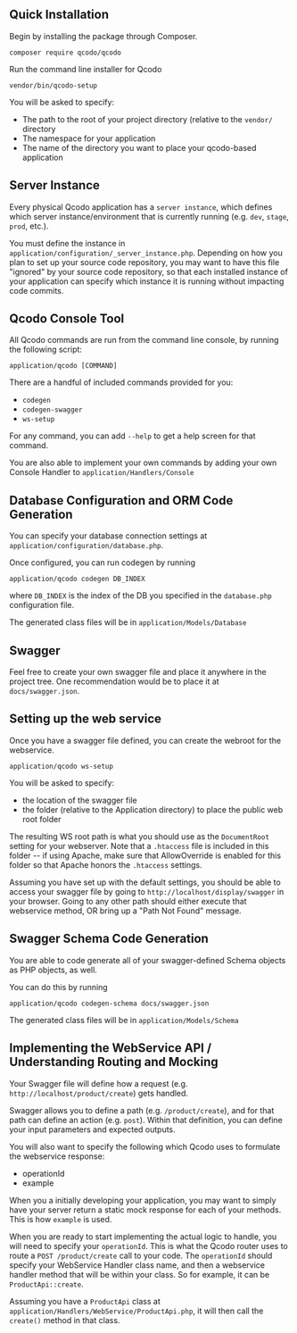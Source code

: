 Quick Installation
------------------
Begin by installing the package through Composer.

```
composer require qcodo/qcodo
```

Run the command line installer for Qcodo
```
vendor/bin/qcodo-setup
```

You will be asked to specify:

* The path to the root of your project directory (relative to the `vendor/` directory
* The namespace for your application
* The name of the directory you want to place your qcodo-based application

Server Instance
---------------

Every physical Qcodo application has a `server instance`, which defines which server instance/environment that is currently running (e.g. `dev`, `stage`, `prod`, etc.).

You must define the instance in `application/configuration/_server_instance.php`.  Depending on how you plan to set up your source code repository, you may want to have this file "ignored" by your source code repository, so that each installed instance of your application can specify which instance it is running without impacting code commits.


Qcodo Console Tool
-----------------------

All Qcodo commands are run from the command line console, by running the following script:

```
application/qcodo [COMMAND]
```

There are a handful of included commands provided for you:

* `codegen`
* `codegen-swagger`
* `ws-setup`

For any command, you can add `--help` to get a help screen for that command.

You are also able to implement your own commands by adding your own Console Handler to `application/Handlers/Console`


Database Configuration and ORM Code Generation
----------------------------------------------

You can specify your database connection settings at `application/configuration/database.php`.

Once configured, you can run codegen by running

```
application/qcodo codegen DB_INDEX
```

where `DB_INDEX` is the index of the DB you specified in the `database.php` configuration file.

The generated class files will be in `application/Models/Database`

Swagger
-------

Feel free to create your own swagger file and place it anywhere in the project tree.  One recommendation would be to place it at `docs/swagger.json`.

Setting up the web service
--------------------------

Once you have a swagger file defined, you can create the webroot for the webservice.

```
application/qcodo ws-setup 
```

You will be asked to specify:

* the location of the swagger file
* the folder (relative to the Application directory) to place the public web root folder

The resulting WS root path is what you should use as the `DocumentRoot` setting for your webserver.  Note that a `.htaccess` file is included in this folder -- if using Apache, make sure that AllowOverride is enabled for this folder so that Apache honors the `.htaccess` settings.

Assuming you have set up with the default settings, you should be able to access your swagger file by going to `http://localhost/display/swagger` in your browser.  Going to any other path should either execute that webservice method, OR bring up a "Path Not Found" message.

Swagger Schema Code Generation
------------------------------

You are able to code generate all of your swagger-defined Schema objects as PHP objects, as well.

You can do this by running
```
application/qcodo codegen-schema docs/swagger.json
```

The generated class files will be in `application/Models/Schema`

Implementing the WebService API / Understanding Routing and Mocking
-------------------------------------------------------------------

Your Swagger file will define how a request (e.g. `http://localhost/product/create`) gets handled.

Swagger allows you to define a path (e.g. `/product/create`), and for that path can define an action (e.g. `post`).  Within that definition, you can define your input parameters and expected outputs.

You will also want to specify the following which Qcodo uses to formulate the webservice response:

* operationId
* example

When you a initially developing your application, you may want to simply have your server return a static mock response for each of your methods.  This is how `example` is used.

When you are ready to start implementing the actual logic to handle, you will need to specify your `operationId`.  This is what the Qcodo router uses to route a `POST /product/create` call to your code.  The `operationId` should specify your WebService Handler class name, and then a webservice handler method that will be within your class.  So for example, it can be `ProductApi::create`.

Assuming you have a `ProductApi` class at `application/Handlers/WebService/ProductApi.php`, it will then call the `create()` method in that class.